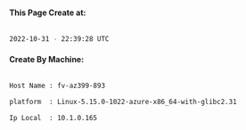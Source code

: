 
   
#### This Page Create at:

```bash

2022-10-31 - 22:39:28 UTC

```

#### Create By Machine:

```bash

Host Name : fv-az399-893

platform  : Linux-5.15.0-1022-azure-x86_64-with-glibc2.31

Ip Local  : 10.1.0.165

```


